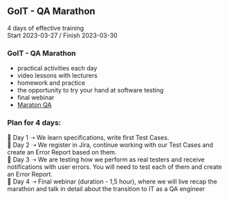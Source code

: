 ## GoIT - QA Marathon
4 days of effective training<br>
Start 2023-03-27 / Finish 2023-03-30

### GoIT - QA Marathon
- practical activities each day
- video lessons with lecturers
- homework and practice
- the opportunity to try your hand at software testing
- final webinar
- [Maraton QA](https://qa.m.goit.global/pl/?utm_source=leeloo&utm_medium=ref&utm_campaign=FPL6)

### Plan for 4 days:
📌 Day 1 ➝ We learn specifications, write first Test Cases.<br>
📌 Day 2 ➝ We register in Jira, continue working with our Test Cases and create an Error Report based on them.<br>
📌 Day 3 ➝ We are testing how we perform as real testers and receive notifications with user errors. You will need to test each of them and create an Error Report.<br>
📌 Day 4 ➝ Final webinar (duration - 1,5 hour), where we will live recap the marathon and talk in detail about the transition to IT as a QA engineer 